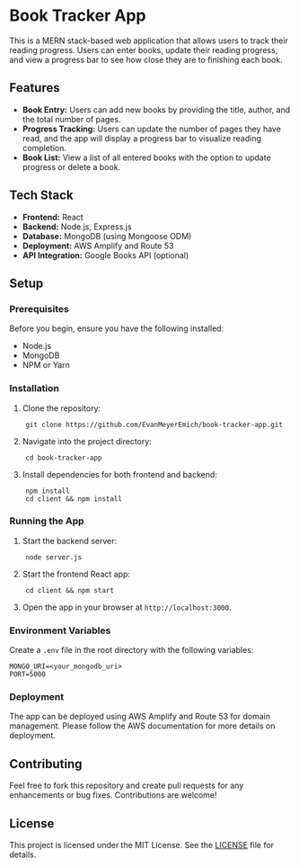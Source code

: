 

# Book Tracker App

This is a MERN stack-based web application that allows users to track their reading progress. Users can enter books, update their reading progress, and view a progress bar to see how close they are to finishing each book.

## Features

- **Book Entry:** Users can add new books by providing the title, author, and the total number of pages.
- **Progress Tracking:** Users can update the number of pages they have read, and the app will display a progress bar to visualize reading completion.
- **Book List:** View a list of all entered books with the option to update progress or delete a book.

## Tech Stack

- **Frontend:** React
- **Backend:** Node.js, Express.js
- **Database:** MongoDB (using Mongoose ODM)
- **Deployment:** AWS Amplify and Route 53
- **API Integration:** Google Books API (optional)

## Setup

### Prerequisites

Before you begin, ensure you have the following installed:

- Node.js
- MongoDB
- NPM or Yarn

### Installation

1. Clone the repository:
```
    git clone https://github.com/EvanMeyerEmich/book-tracker-app.git
 ```
2. Navigate into the project directory:
```
    cd book-tracker-app
```
3. Install dependencies for both frontend and backend:
```
    npm install
    cd client && npm install
 ```

### Running the App

1. Start the backend server:
```
    node server.js
```

2. Start the frontend React app:
```
    cd client && npm start
```

3. Open the app in your browser at `http://localhost:3000`.

### Environment Variables

Create a `.env` file in the root directory with the following variables:

```
MONGO_URI=<your_mongodb_uri>
PORT=5000
```
### Deployment

The app can be deployed using AWS Amplify and Route 53 for domain management. Please follow the AWS documentation for more details on deployment.

## Contributing

Feel free to fork this repository and create pull requests for any enhancements or bug fixes. Contributions are welcome!

## License

This project is licensed under the MIT License. See the [LICENSE](LICENSE) file for details.
